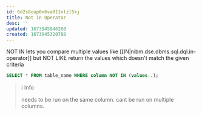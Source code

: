 ```yaml
---
id: 6d2s8oup0x6va011nlzl5kj
title: Not in Operator
desc: ''
updated: 1673945946260
created: 1673945320788
---
```


NOT IN lets you compare multiple values like [[IN|nibm.dse.dbms.sql.dql.in-operator]] but NOT LIKE return the values which doesn't match the given criteria

```Sql
SELECT * FROM table_name WHERE column NOT IN (values..);
```

>ℹ️ Info
>
>needs to be run on the same column. cant be run on multiple columns.